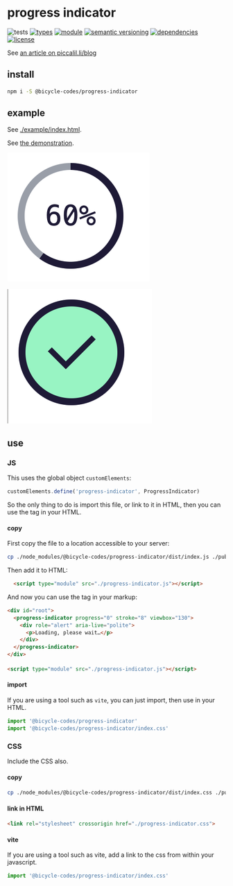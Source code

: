 # progress indicator
![tests](https://github.com/bicycle-codes/progress-indicator/actions/workflows/nodejs.yml/badge.svg)
[![types](https://img.shields.io/npm/types/@bicycle-codes/progress-indicator?style=flat-square)](README.md)
[![module](https://img.shields.io/badge/module-ESM%2FCJS-blue?style=flat-square)](README.md)
[![semantic versioning](https://img.shields.io/badge/semver-2.0.0-blue?logo=semver&style=flat-square)](https://semver.org/)
[![dependencies](https://img.shields.io/badge/dependencies-zero-brightgreen.svg?style=flat-square)](package.json)
[![license](https://img.shields.io/badge/license-MIT-brightgreen.svg?style=flat-square)](LICENSE)

See [an article on piccalil.li/blog](https://piccalil.li/blog/solution-009-progress-indicator)

## install

```sh
npm i -S @bicycle-codes/progress-indicator
```

## example
See [./example/index.html](./example/index.html).

See [the demonstration](https://bicycle-codes.github.io/progress-indicator/).

![screenshot](image.png)

![screenshot 100%](image-1.png)

## use

### JS

This uses the global object `customElements`:

```js
customElements.define('progress-indicator', ProgressIndicator)
```

So the only thing to do is import this file, or link to it in HTML, then you
can use the tag in your HTML.

#### copy

First copy the file to a location accessible to your server:

```sh
cp ./node_modules/@bicycle-codes/progress-indicator/dist/index.js ./public/progress-indicator.js
```

Then add it to HTML:
```html
  <script type="module" src="./progress-indicator.js"></script>
```

And now you can use the tag in your markup:

```html
<div id="root">
  <progress-indicator progress="0" stroke="8" viewbox="130">
    <div role="alert" aria-live="polite">
      <p>Loading, please wait…</p>
    </div>
  </progress-indicator>
</div>

<script type="module" src="./progress-indicator.js"></script>
```

#### import
If you are using a tool such as `vite`, you can just import, then use in
your HTML.

```js
import '@bicycle-codes/progress-indicator'
import '@bicycle-codes/progress-indicator/index.css'
```

### CSS

Include the CSS also.

#### copy

```sh
cp ./node_modules/@bicycle-codes/progress-indicator/dist/index.css ./public/progress-indicator.css
```

#### link in HTML

```html
<link rel="stylesheet" crossorigin href="./progress-indicator.css">
```

#### vite
If you are using a tool such as vite, add a link to the css from within
your javascript.

```js
import '@bicycle-codes/progress-indicator/index.css'
```
